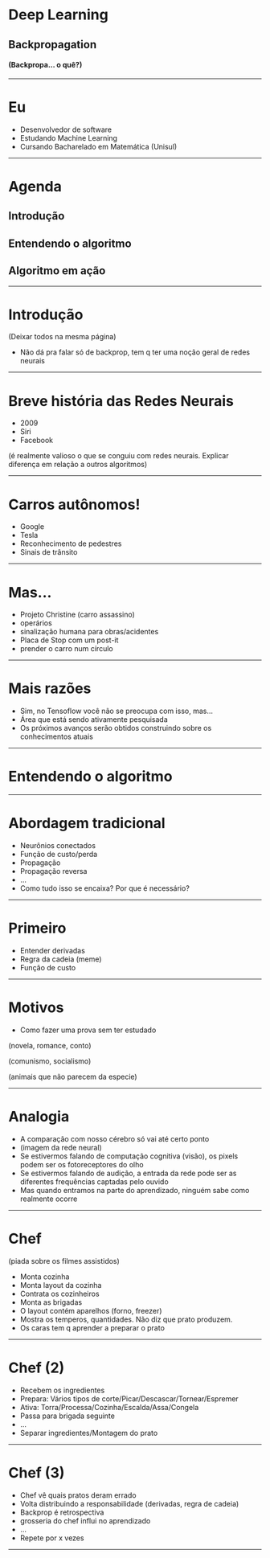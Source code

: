 <!-- $theme: gaia -->

# Deep Learning
## Backpropagation

#### (Backpropa... o quê?)

---

Eu
===

* Desenvolvedor de software
* Estudando Machine Learning
* Cursando Bacharelado em Matemática (Unisul)

---

Agenda
===

## Introdução

## Entendendo o algoritmo

## Algoritmo em ação

---

Introdução
===

(Deixar todos na mesma página)
* Não dá pra falar só de backprop, tem q ter uma noção geral de redes neurais

---

Breve história das Redes Neurais
===

* 2009
* Siri
* Facebook

(é realmente valioso o que se conguiu com redes neurais. Explicar diferença em relação a outros algoritmos)

---

Carros autônomos!
===

* Google
* Tesla
* Reconhecimento de pedestres
* Sinais de trânsito

---

Mas...
===

* Projeto Christine (carro assassino)
* operários
* sinalização humana para obras/acidentes
* Placa de Stop com um post-it
* prender o carro num círculo

---

Mais razões
===

* Sim, no Tensoflow você não se preocupa com isso, mas...
* Área que está sendo ativamente pesquisada
* Os próximos avanços serão obtidos construindo sobre os conhecimentos atuais

---

Entendendo o algoritmo
===

---

Abordagem tradicional
===

* Neurônios conectados
* Função de custo/perda
* Propagação
* Propagação reversa
* ...
* Como tudo isso se encaixa? Por que é necessário?

---


Primeiro
===

* Entender derivadas
* Regra da cadeia (meme)
* Função de custo

---

Motivos
===

* Como fazer uma prova sem ter estudado

(novela, romance, conto)

(comunismo, socialismo)

(animais que não parecem da especie)

---

Analogia
===

* A comparação com nosso cérebro só vai até certo ponto
* (imagem da rede neural)
* Se estivermos falando de computação cognitiva (visão), os pixels podem ser os fotoreceptores do olho
* Se estivermos falando de audição, a entrada da rede pode ser as diferentes frequências captadas pelo ouvido
* Mas quando entramos na parte do aprendizado, ninguém sabe como realmente ocorre

---

Chef
===

(piada sobre os filmes assistidos)

* Monta cozinha
* Monta layout da cozinha
* Contrata os cozinheiros
* Monta as brigadas
* O layout contém aparelhos (forno, freezer)
* Mostra os temperos, quantidades. Não diz que prato produzem.
* Os caras tem q aprender a preparar o prato

---

Chef (2)
===

* Recebem os ingredientes
* Prepara: Vários tipos de corte/Picar/Descascar/Tornear/Espremer
* Ativa: Torra/Processa/Cozinha/Escalda/Assa/Congela
* Passa para brigada seguinte
* ...
* Separar ingredientes/Montagem do prato

---

Chef (3)
===

* Chef vê quais pratos deram errado
* Volta distribuindo a responsabilidade (derivadas, regra de cadeia)
* Backprop é retrospectiva
* grosseria do chef influi no aprendizado
* ...
* Repete por x vezes

---
















